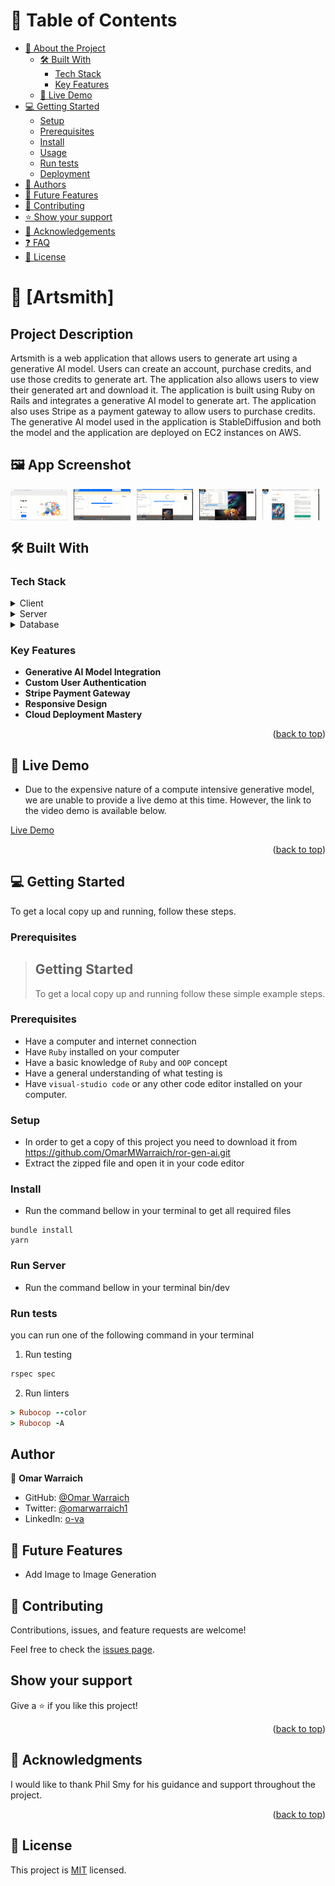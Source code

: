 <!-- TABLE OF CONTENTS -->

# 📗 Table of Contents

- [📖 About the Project](#about-project)
  - [🛠 Built With](#built-with)
    - [Tech Stack](#tech-stack)
    - [Key Features](#key-features)
  - [🚀 Live Demo](#live-demo)
- [💻 Getting Started](#getting-started)
  - [Setup](#setup)
  - [Prerequisites](#prerequisites)
  - [Install](#install)
  - [Usage](#usage)
  - [Run tests](#run-tests)
  - [Deployment](#triangular_flag_on_post-deployment)
- [👥 Authors](#authors)
- [🔭 Future Features](#future-features)
- [🤝 Contributing](#contributing)
- [⭐️ Show your support](#support)
- [🙏 Acknowledgements](#acknowledgements)
- [❓ FAQ](#faq)
- [📝 License](#license)

<!-- PROJECT DESCRIPTION -->

# 📖 [Artsmith] <a name="about-project"></a>

## Project Description

Artsmith is a web application that allows users to generate art using a generative AI model. Users can create an account, purchase credits, and use those credits to generate art. The application also allows users to view their generated art and download it. The application is built using Ruby on Rails and integrates a generative AI model to generate art. The application also uses Stripe as a payment gateway to allow users to purchase credits. The generative AI model used in the application is StableDiffusion and both the model and the application are deployed on EC2 instances on AWS.

## 🖼 App Screenshot

<div style="display: flex; flex-wrap: wrap; gap: 10px;">
    <img src="snap1.png" alt="screenshot" style="flex: 1 1 calc(20% - 10px); max-width: calc(20% - 10px);">
    <img src="snap2.png" alt="screenshot" style="flex: 1 1 calc(20% - 10px); max-width: calc(20% - 10px);">
    <img src="snap3.png" alt="screenshot" style="flex: 1 1 calc(20% - 10px); max-width: calc(20% - 10px);">
    <img src="snap4.png" alt="screenshot" style="flex: 1 1 calc(20% - 10px); max-width: calc(20% - 10px);">
    <img src="snap5.png" alt="screenshot" style="flex: 1 1 calc(20% - 10px); max-width: calc(20% - 10px);">
</div>

## 🛠 Built With <a name="built-with"></a>

### Tech Stack <a name="tech-stack"></a>

<details>
  <summary>Client</summary>
  <ul>
    <li><a href="https://rubyonrails.org/">RoR</a></li>
  </ul>
</details>

<details>
  <summary>Server</summary>
  <ul>
    <li><a href="https://rubyonrails.org/">Ruby on Rails</a></li>
  </ul>
</details>

<details>
<summary>Database</summary>
  <ul>
    <li><a href="https://www.postgresql.org/">PostgreSQL</a></li>
  </ul>
</details>

<!-- Features -->

### Key Features <a name="key-features"></a>

- **Generative AI Model Integration**
- **Custom User Authentication**
- **Stripe Payment Gateway**
- **Responsive Design**
- **Cloud Deployment Mastery**

<p align="right">(<a href="#readme-top">back to top</a>)</p>

<!-- LIVE DEMO -->

## 🚀 Live Demo <a name="live-demo"></a>

- Due to the expensive nature of a compute intensive generative model, we are unable to provide a live demo at this time. However, the link to the video demo is available below.

[Live Demo](https://youtu.be/HcN2TQhVp0Y)

<p align="right">(<a href="#readme-top">back to top</a>)</p>

<!-- GETTING STARTED -->

## 💻 Getting Started <a name="getting-started"></a>

To get a local copy up and running, follow these steps.

### Prerequisites

> ## Getting Started
>
> To get a local copy up and running follow these simple example steps.

### Prerequisites

- Have a computer and internet connection
- Have `Ruby` installed on your computer
- Have a basic knowledge of `Ruby` and `OOP` concept
- Have a general understanding of what testing is
- Have `visual-studio code` or any other code editor installed on your computer.

### Setup

- In order to get a copy of this project you need to download it from https://github.com/OmarMWarraich/ror-gen-ai.git
- Extract the zipped file and open it in your code editor

### Install

- Run the command bellow in your terminal to get all required files

```
bundle install
yarn
```

### Run Server

- Run the command bellow in your terminal
  bin/dev

### Run tests

you can run one of the following command in your terminal

1. Run testing

```Ruby
rspec spec
```

2. Run linters

```Ruby
> Rubocop --color
> Rubocop -A
```

## Author

👤 **Omar Warraich**

- GitHub: [@Omar Warraich](https://github.com/OmarMWarraich)
- Twitter: [@omarwarraich1](https://twitter.com/omarwarraich1)
- LinkedIn: [o-va](https://www.linkedin.com/in/o-va/)

## 🔭 Future Features

- Add Image to Image Generation

## 🤝 Contributing

Contributions, issues, and feature requests are welcome!

Feel free to check the [issues page](https://github.com/OmarMWarraich/ror-gen-ai/issues/).

## Show your support

Give a ⭐️ if you like this project!

<p align="right">(<a href="#readme-top">back to top</a>)</p>

<!-- ACKNOWLEDGEMENTS -->

## 🙏 Acknowledgments <a name="acknowledgements"></a>

I would like to thank Phil Smy for his guidance and support throughout the project.

<p align="right">(<a href="#readme-top">back to top</a>)</p>

## 📝 License

This project is [MIT](./LICENSE.md) licensed.
